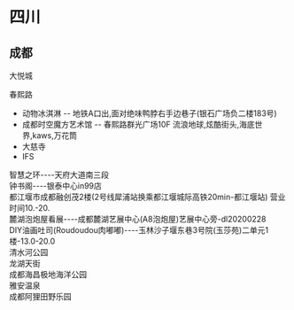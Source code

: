 # 四川

## 成都

大悦城

春熙路

- 动物冰淇淋 -- 地铁A口出,面对绝味鸭脖右手边巷子(银石广场负二楼183号)
- 成都时空魔方艺术馆 -- 春熙路群光广场10F
  流浪地球,炫酷街头,海底世界,kaws,万花筒
- 大慈寺
- IFS

智慧之环----天府大道南三段  
钟书阁----银泰中心in99店  
都江堰市成都融创茂2楼(2号线犀浦站换乘都江堰城际高铁20min-都江堰站) 营业时间10.-20.  
麓湖泡炮屋看展----成都麓湖艺展中心(A8泡炮屋)艺展中心旁-dl20200228  
DIY油画吐司(Roudoudou肉嘟嘟)----玉林沙子堰东巷3号院(玉莎苑)二单元1楼-13.0-20.0  
清水河公园  
龙湖天街  
成都海昌极地海洋公园  
雅安温泉  
成都阿狸田野乐园  
